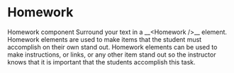 # Homework

<Homework>
Homework component
</Homework>

<Homework>
Surround your text in a __&lt;Homework /&gt;__ element. 
</Homework>

<Homework>
Homework elements are used to make items that the student must accomplish on their own stand out.
</Homework>

<Homework>
Homework elements can be used to make instructions, or links, or any other item stand out so the instructor knows that it is important that the students accomplish this task.
</Homework>